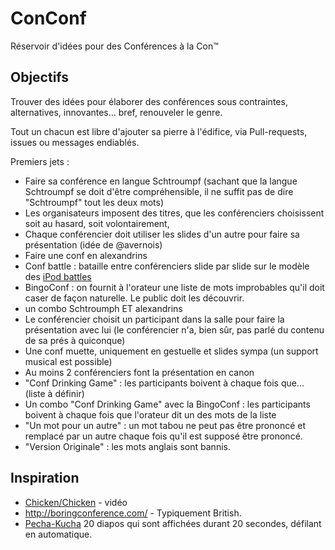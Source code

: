# ConConf


Réservoir d'idées pour des Conférences à la Con™

## Objectifs

Trouver des idées pour élaborer des conférences sous contraintes, alternatives,
innovantes... bref, renouveler le genre.

Tout un chacun est libre d'ajouter sa pierre à l'édifice, via Pull-requests, issues ou messages endiablés.

Premiers jets :

* Faire sa conférence en langue Schtroumpf (sachant que la langue Schtroumpf se doit d'être compréhensible, il ne suffit pas de dire "Schtroumpf" tout les deux mots)
* Les organisateurs imposent des titres, que les conférenciers choisissent soit au hasard, soit volontairement,
* Chaque conférencier doit utiliser les slides d'un autre pour faire sa présentation (idée de @avernois)
* Faire une conf en alexandrins
* Conf battle : bataille entre conférenciers slide par slide sur le modèle des [iPod battles](http://fr.wikipedia.org/wiki/Ipod_battle)
* BingoConf : on fournit à l'orateur une liste de mots improbables qu'il doit caser de façon naturelle. Le public doit les découvrir.
* un combo Schtroumph ET alexandrins
* Le conférencier choisit un participant dans la salle pour faire la présentation avec lui (le conférencier n'a, bien sûr, pas parlé du contenu de sa prés à quiconque)
* Une conf muette, uniquement en gestuelle et slides sympa (un support musical est possible)
* Au moins 2 conférenciers font la présentation en canon
* "Conf Drinking Game" : les participants boivent à chaque fois que... (liste à définir)
* Un combo "Conf Drinking Game" avec la BingoConf : les participants boivent à chaque fois que l'orateur dit un des mots de la liste
* "Un mot pour un autre" : un mot tabou ne peut pas être prononcé et remplacé par un autre chaque fois qu'il est supposé être prononcé.
* "Version Originale" : les mots anglais sont bannis.

## Inspiration

* [Chicken/Chicken](http://www.youtube.com/watch?v=yL_-1d9OSdk) - vidéo
* http://boringconference.com/ - Typiquement British.
* [Pecha-Kucha](http://www.pecha-kucha.org/) 20 diapos qui sont affichées durant 20 secondes, défilant en automatique.